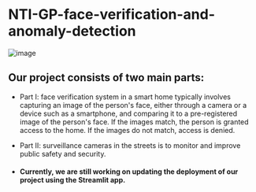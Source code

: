 # NTI-GP-face-verification-and-anomaly-detection

![image](https://github.com/YASsMeN1997/NTI-GP-face-verification-and-anomaly-detection/assets/97041680/a0cef964-f2fa-4aa4-a714-0baf30049994)


## Our project consists of two main parts:
- Part I: face verification system in a smart home typically involves capturing an image of the person's face, either through a camera or a device such as a smartphone, and comparing it to a pre-registered image of the person's face. If the images match, the person is granted access to the home. If the images do not match, access is denied.
- Part II: surveillance cameras in the streets is to monitor and improve public safety and security.

- #### Currently, we are still working on updating the deployment of our project using the Streamlit app.
